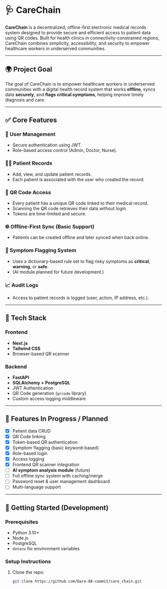 # 🩺 CareChain

**CareChain** is a decentralized, offline-first electronic medical records system designed to provide secure and efficient access to patient data using QR codes. Built for health clinics in connectivity-constrained regions, CareChain combines simplicity, accessibility, and security to empower healthcare workers in underserved communities.

---

## 🌍 Project Goal

The goal of CareChain is to empower healthcare workers in underserved communities with a digital health record system that works **offline**, syncs data **securely**, and **flags critical symptoms**, helping improve timely diagnosis and care.

---

## ✅ Core Features

### 🔐 User Management
- Secure authentication using JWT.
- Role-based access control (Admin, Doctor, Nurse).

### 🧑‍⚕️ Patient Records
- Add, view, and update patient records.
- Each patient is associated with the user who created the record.

### 📸 QR Code Access
- Every patient has a unique QR code linked to their medical record.
- Scanning the QR code retrieves their data without login.
- Tokens are time-limited and secure.

### 🌐 Offline-First Sync (Basic Support)
- Patients can be created offline and later synced when back online.

### 🧠 Symptom Flagging System
- Uses a dictionary-based rule set to flag risky symptoms as **critical**, **warning**, or **safe**.
- (AI module planned for future development.)

### 📈 Audit Logs
- Access to patient records is logged (user, action, IP address, etc.).

---

## 🧰 Tech Stack

### Frontend
- **Next.js**
- **Tailwind CSS**
- Browser-based QR scanner

### Backend
- **FastAPI**
- **SQLAlchemy + PostgreSQL**
- JWT Authentication
- QR Code generation (`qrcode` library)
- Custom access logging middleware

---

## 🚧 Features In Progress / Planned
- [x] Patient data CRUD
- [x] QR Code linking
- [x] Token-based QR authentication
- [x] Symptom flagging (basic keyword-based)
- [x] Role-based login
- [x] Access logging
- [x] Frontend QR scanner integration
- [ ] **AI symptom analysis module** (future)
- [ ] Full offline sync system with caching/merge
- [ ] Password reset & user management dashboard
- [ ] Multi-language support

---

## 🧪 Getting Started (Development)

### Prerequisites
- Python 3.10+
- Node.js
- PostgreSQL
- `dotenv` for environment variables

### Setup Instructions

1. Clone the repo:

   ```bash
   git clone https://github.com/Dare-88-commit/care_chain.git
